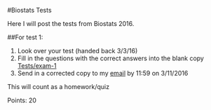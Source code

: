 #Biostats Tests

Here I will post the tests from Biostats 2016. 


##For test 1:
1. Look over your test (handed back 3/3/16)
2. Fill in the questions with the correct answers into the blank copy [Tests/exam-1](https://github.com/mlundquist/biostats-2016/blob/master/Tests/exam-1.pdf)
3. Send in a corrected copy to my [email](mailto:mlundqu1@binghamton.edu) by 11:59 on 3/11/2016

This will count as a homework/quiz

Points: 20